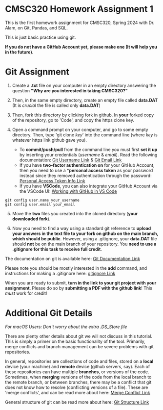 # CMSC320 Homework Assignment 1

This is the first homework assignment for CMSC320, Spring 2024 with Dr. Alam, on Git, Pandas, and SQL.

This is just basic practice using git.

**If you do not have a GitHub Account yet, please make one (It will help you in the future).**

# Git Assignment

1. Create a **.txt** file on your computer in an empty directory answering the question **"Why are you interested in taking CMSC320?"**

2. Then, in the same empty directory, create an empty file called **data.DAT** (It is *crucial* the file is called only **data.DAT**)

3. Then, fork this directory by clicking fork in github. In **your** forked copy of the repository, go to 'Code', and copy the https clone key. 

4. Open a command prompt on your computer, and go to some empty directory. Then, type 'git clone *key*' into the command line (where *key* is whatever https link github gave you). 
   - To **commit/push/pull** from the command line you must first **set it up** by inserting your credentials (*username* & *email*). Read the following documentation: <a href="https://docs.github.com/en/get-started/getting-started-with-git/setting-your-username-in-git" target="_blank">Git Username Link</a> & <a href="https://docs.github.com/en/account-and-profile/setting-up-and-managing-your-personal-account-on-github/managing-email-preferences/setting-your-commit-email-address" target="_blank">Git Email Link</a>
   - If you have **two-factor authentication on** for your GitHub Account, then you need to use a ***personal access token** as your password instead since they removed authentication through the password: <a href="https://docs.github.com/en/authentication/keeping-your-account-and-data-secure/managing-your-personal-access-tokens" target="_blank">Personal Access Token Info Link</a>
   - If you have **VSCode**, you can also integrate your GitHub Account via the VSCode UI: <a href="https://code.visualstudio.com/docs/sourcecontrol/github" target="_blank">Working with GitHub in VS Code</a>
```
git config user.name your_username
git config user.email your_email
```
5. Move the **two** files you created into the cloned directory (**your downloaded fork**). 

6. Now you need to find a way using a standard git reference to **upload your answers in the text file to your fork on github on the main branch, which should be public**. However, using a .gitignore, your **data.DAT** file should **not** be on the main branch of your repository. You **need to use a .gitignore for this task to receive full credit**.

The documentation on git is available here: <a href="https://git-scm.com/docs" target="_blank">Git Documentation Link</a>

Please note you should be mostly interested in the **add** command, and instructions for making a .gitignore here: <a href="https://docs.github.com/en/get-started/getting-started-with-git/ignoring-files" target="_blank">gitignore Link</a>

When you are ready to submit, **turn in the link to your git project with your assignment**. Please do so by **submitting a PDF with the github link**! This *must* work for credit! 

# Additional Git Details
*For macOS Users: Don't worry about the extra .DS_Store file*

There are plenty other details about git we will not discuss in this tutorial. This is simply a primer on the basic functionality of the tool. Primarily, merge conflicts and branch management can be severe problems with git repositories. 

In general, repositories are collections of code and files, stored on a **local** device (your machine) and **remote** device (github servers, say). Each of these repositories can have multiple **branches**, or versions of the code. Sometimes, when **merging** versions of the code from the local branch to the remote branch, or between branches, there may be a conflict that git does not know how to resolve (conflicting versions of a file). These are 'merge conflicts', and can be read more about here: <a href="https://docs.github.com/en/pull-requests/collaborating-with-pull-requests/addressing-merge-conflicts/resolving-a-merge-conflict-using-the-command-line" target="_blank">Merge Conflict Link</a>

General structure of git can be read more about here: <a href="https://www.oreilly.com/library/view/version-control-with/9781449345037/ch04.html#:~:text=Git%20places%20only%20four%20types,Git's%20higher%20level%20data%20structures.&text=Each%20version%20of%20a%20file%20is%20represented%20as%20a%20blob" target="_blank">Git Structure Link</a>
